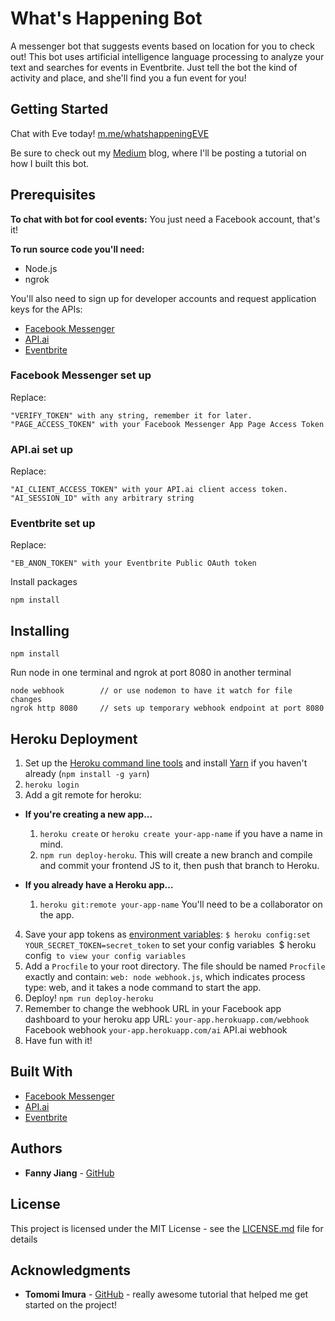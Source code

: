 # What's Happening Bot

A messenger bot that suggests events based on location for you to check out! This bot uses artificial intelligence language processing to analyze your text and searches for events in Eventbrite. Just tell the bot the kind of activity and place, and she'll find you a fun event for you!

## Getting Started

Chat with Eve today! [m.me/whatshappeningEVE](m.me/whatshappeningEVE)

Be sure to check out my [Medium](https://medium.com/@heygirlcode) blog, where I'll be posting a tutorial on how I built this bot.

## Prerequisites

**To chat with bot for cool events:**
You just need a Facebook account, that's it!

**To run source code you'll need:**
* Node.js
* ngrok

You'll also need to sign up for developer accounts and request application keys for the APIs:

* [Facebook Messenger](developers.facebook.com/quickstarts)
* [API.ai](https://console.api.ai/)
* [Eventbrite](https://www.eventbrite.com/developer/v3/quickstart/)


### Facebook Messenger set up
Replace:
```
"VERIFY_TOKEN" with any string, remember it for later.
"PAGE_ACCESS_TOKEN" with your Facebook Messenger App Page Access Token
```

### API.ai set up
Replace:
```
"AI_CLIENT_ACCESS_TOKEN" with your API.ai client access token.
"AI_SESSION_ID" with any arbitrary string
```

### Eventbrite set up
Replace:
```
"EB_ANON_TOKEN" with your Eventbrite Public OAuth token
```

Install packages
```
npm install
```

## Installing

```
npm install
```
Run node in one terminal and ngrok at port 8080 in another terminal
```
node webhook        // or use nodemon to have it watch for file changes
ngrok http 8080     // sets up temporary webhook endpoint at port 8080
```

## Heroku Deployment

1. Set up the [Heroku command line tools](https://devcenter.heroku.com/articles/heroku-cli) and install [Yarn](https://yarnpkg.com/en/) if you haven't already (`npm install -g yarn`)
2. `heroku login`
3. Add a git remote for heroku:
  - **If you're creating a new app...**
    1. `heroku create` or `heroku create your-app-name` if you have a name in mind.
    2. `npm run deploy-heroku`. This will create a new branch and compile and commit your frontend JS to it, then push that branch to Heroku.

  - **If you already have a Heroku app...**
    1.  `heroku git:remote your-app-name` You'll need to be a collaborator on the app.

4. Save your app tokens as [environment variables](https://devcenter.heroku.com/articles/config-vars#setting-up-config-vars-for-a-deployed-application):
    `$ heroku config:set YOUR_SECRET_TOKEN=secret_token` to set your config variables`
    `$ heroku config` to view your config variables`
5. Add a `Procfile` to your root directory. The file should be named `Procfile` exactly and contain:
`web: node webhook.js`, which indicates process type: web, and it takes a node command to start the app.
6. Deploy! `npm run deploy-heroku`
7. Remember to change the webhook URL in your Facebook app dashboard to your heroku app URL:
`your-app.herokuapp.com/webhook` Facebook webhook
`your-app.herokuapp.com/ai` API.ai webhook
8. Have fun with it!

## Built With

* [Facebook Messenger](developers.facebook.com/quickstarts)
* [API.ai](https://console.api.ai/)
* [Eventbrite](https://www.eventbrite.com/developer/v3/quickstart/)


## Authors

* **Fanny Jiang** - [GitHub](https://github.com/fanny-jiang)


## License

This project is licensed under the MIT License - see the [LICENSE.md](LICENSE.md) file for details

## Acknowledgments

* **Tomomi Imura** - [GitHub](https://github.com/girliemac/fb-apiai-bot-demo/tree/tutorial-01) - really awesome tutorial that helped me get started on the project!